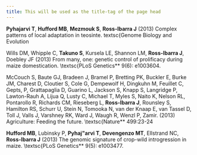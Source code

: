 ```yaml
---
title: This will be used as the title-tag of the page head
---
```


**Pyhajarvi T**, **Hufford MB**, **Mezmouk S**, **Ross-Ibarra J** (2013) Complex patterns of local adaptation in teosinte. textsc{Genome Biology and Evolution

Wills DM, Whipple C, **Takuno S**, Kursela LE, Shannon LM, **Ross-Ibarra J**, Doebley JF (2013) From many, one: genetic control of prolificacy during maize domestication. \textsc{PLoS Genetics** 9(6): e1003604. 

McCouch S, Baute GJ, Bradeen J, Bramel P, Bretting PK, Buckler E, Burke JM, Charest D, Cloutier S, Cole G, Dempewolf H, Dingkuhn M, Feuillet C, Gepts, P, Grattapaglia D, Guarino L, Jackson S, Knapp S, Langridge P, Lawton-Rauh A, Lijua Q, Lusty C, Michael T, Myles S, Naito K, Nelson RL, Pontarollo R, Richards CM, Rieseberg L, **Ross-Ibarra J**, Rounsley S, Hamilton RS, Schurr U, Stein N, Tomooka N, van der Knaap E, van Tassel D, Toll J, Valls J, Varshney RK, Ward J, Waugh R, Wenzl P, Zamir. (2013) Agriculture: Feeding the future. \textsc{Nature** 499:23-24

**Hufford MB**, Lubinsky P, **Pyhaj\"arvi T**, **Devengenzo MT**, Ellstrand NC, **Ross-Ibarra J** (2013) The genomic signature of crop-wild introgression in maize. \textsc{PLoS Genetics** 9(5): e1003477. 
